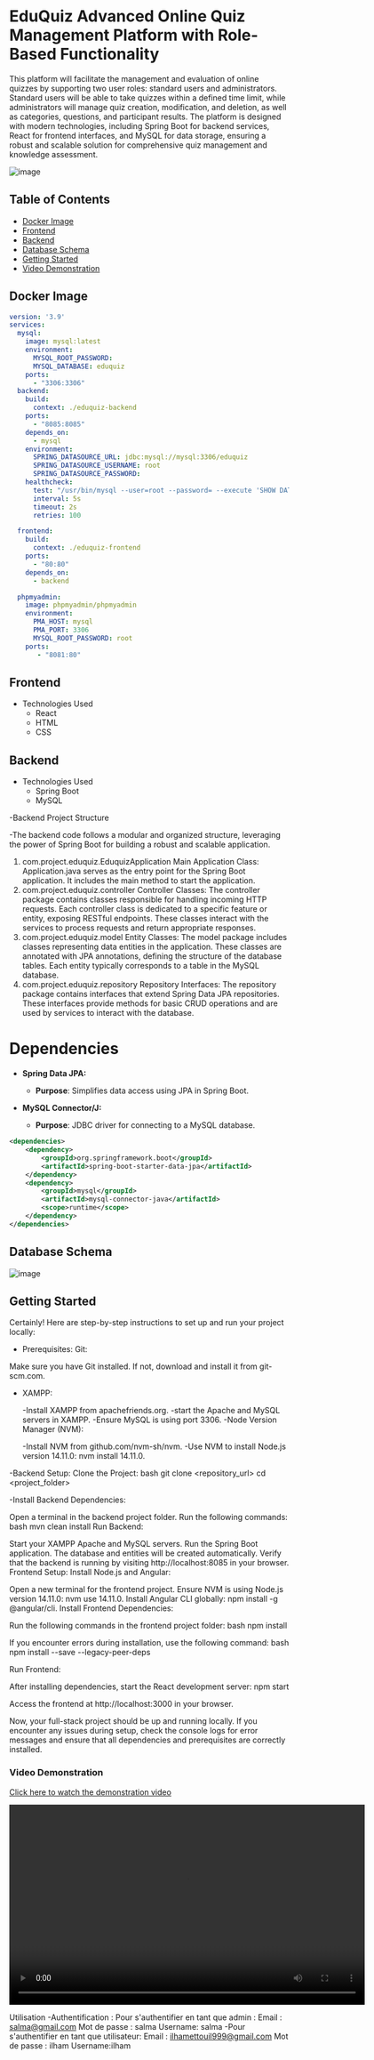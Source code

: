 # EduQuiz Advanced Online Quiz Management Platform with Role-Based Functionality
This platform will facilitate the management and evaluation of online quizzes by supporting two user roles: standard users and administrators. Standard users will be able to take quizzes within a defined time limit, while administrators will manage quiz creation, modification, and deletion, as well as categories, questions, and participant results. The platform is designed with modern technologies, including Spring Boot for backend services, React for frontend interfaces, and MySQL for data storage, ensuring a robust and scalable solution for comprehensive quiz management and knowledge assessment.

![image](https://github.com/user-attachments/assets/357c4b1f-66e1-4b3d-a6f5-71cc2b159029)

## Table of Contents

- [Docker Image](#docker-image)
- [Frontend](#frontend)
- [Backend](#backend)
- [Database Schema](#database-schema)
- [Getting Started](#getting-started)
- [Video Demonstration](#video-demonstration)



## Docker Image



```yaml
version: '3.9'
services:
  mysql:
    image: mysql:latest
    environment:
      MYSQL_ROOT_PASSWORD:
      MYSQL_DATABASE: eduquiz
    ports:
      - "3306:3306"
  backend:
    build:
      context: ./eduquiz-backend
    ports:
      - "8085:8085"
    depends_on:
      - mysql
    environment:
      SPRING_DATASOURCE_URL: jdbc:mysql://mysql:3306/eduquiz
      SPRING_DATASOURCE_USERNAME: root
      SPRING_DATASOURCE_PASSWORD:
    healthcheck:
      test: "/usr/bin/mysql --user=root --password= --execute 'SHOW DATABASES;'"
      interval: 5s
      timeout: 2s
      retries: 100

  frontend:
    build:
      context: ./eduquiz-frontend
    ports:
      - "80:80"
    depends_on:
      - backend

  phpmyadmin:
    image: phpmyadmin/phpmyadmin
    environment:
      PMA_HOST: mysql
      PMA_PORT: 3306
      MYSQL_ROOT_PASSWORD: root
    ports:
       - "8081:80"
```


## Frontend
- Technologies Used
  - React
  - HTML
  - CSS


## Backend
- Technologies Used
  - Spring Boot
  - MySQL

-Backend Project Structure

-The backend code follows a modular and organized structure, leveraging the power of Spring Boot for building a robust and scalable application.

1. com.project.eduquiz.EduquizApplication
Main Application Class: Application.java serves as the entry point for the Spring Boot application. It includes the main method to start the application.
2. com.project.eduquiz.controller
Controller Classes: The controller package contains classes responsible for handling incoming HTTP requests. Each controller class is dedicated to a specific feature or entity, exposing RESTful endpoints. These classes interact with the services to process requests and return appropriate responses.
3. com.project.eduquiz.model
Entity Classes: The model package includes classes representing data entities in the application. These classes are annotated with JPA annotations, defining the structure of the database tables. Each entity typically corresponds to a table in the MySQL database.
4. com.project.eduquiz.repository
Repository Interfaces: The repository package contains interfaces that extend Spring Data JPA repositories. These interfaces provide methods for basic CRUD operations and are used by services to interact with the database.

# Dependencies

- **Spring Data JPA:**
  - **Purpose**: Simplifies data access using JPA in Spring Boot.

- **MySQL Connector/J:**
  - **Purpose**: JDBC driver for connecting to a MySQL database.



```xml
<dependencies>
    <dependency>
        <groupId>org.springframework.boot</groupId>
        <artifactId>spring-boot-starter-data-jpa</artifactId>
    </dependency>
    <dependency>
        <groupId>mysql</groupId>
        <artifactId>mysql-connector-java</artifactId>
        <scope>runtime</scope>
    </dependency>
</dependencies>
```
## Database Schema
![image](https://github.com/user-attachments/assets/b4ed76b7-8d29-4651-a94b-c86798cf311a)


## Getting Started
Certainly! Here are step-by-step instructions to set up and run your project locally:

- Prerequisites:
Git:

Make sure you have Git installed. If not, download and install it from git-scm.com.

- XAMPP:

  -Install XAMPP from apachefriends.org.
  -start the Apache and MySQL servers in XAMPP.
  -Ensure MySQL is using port 3306.
-Node Version Manager (NVM):

  -Install NVM from github.com/nvm-sh/nvm.
  -Use NVM to install Node.js version 14.11.0: nvm install 14.11.0.

-Backend Setup:
Clone the Project: bash git clone <repository_url> cd <project_folder>

-Install Backend Dependencies:

Open a terminal in the backend project folder.
Run the following commands: bash mvn clean install
Run Backend:

Start your XAMPP Apache and MySQL servers.
Run the Spring Boot application. The database and entities will be created automatically.
Verify that the backend is running by visiting http://localhost:8085 in your browser.
Frontend Setup:
Install Node.js and Angular:

Open a new terminal for the frontend project.
Ensure NVM is using Node.js version 14.11.0: nvm use 14.11.0.
Install Angular CLI globally: npm install -g @angular/cli.
Install Frontend Dependencies:

Run the following commands in the frontend project folder: bash npm install

If you encounter errors during installation, use the following command: bash npm install --save --legacy-peer-deps

Run Frontend:

After installing dependencies, start the React development server: npm start

Access the frontend at http://localhost:3000 in your browser.

Now, your full-stack project should be up and running locally. If you encounter any issues during setup, check the console logs for error messages and ensure that all dependencies and prerequisites are correctly installed.

### Video Demonstration
[Click here to watch the demonstration video](https://drive.google.com/file/d/1sL8DHas-0HjRg44KuKR9qmBH-l_ZG2wp/view?usp=sharing)

<video width="640" height="360" controls>
  <source src="https://drive.google.com/uc?id=1sL8DHas-0HjRg44KuKR9qmBH-l_ZG2wp" type="video/mp4">
  Votre navigateur ne supporte pas la lecture de vidéos.
</video>


Utilisation
-Authentification :
Pour s'authentifier en tant que admin :
Email : salma@gmail.com
Mot de passe : salma
Username: salma
-Pour s'authentifier en tant que utilisateur:
Email : ilhamettouil999@gmail.com
Mot de passe : ilham
Username:ilham



